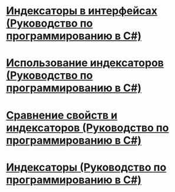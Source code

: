 # [Индексаторы в интерфейсах (Руководство по программированию в C#)](indexers-in-interfaces.md)
# [Использование индексаторов (Руководство по программированию в C#)](using-indexers.md)
# [Сравнение свойств и индексаторов (Руководство по программированию в C#)](comparison-between-properties-and-indexers.md)
# [Индексаторы (Руководство по программированию в C#)](index.md)
